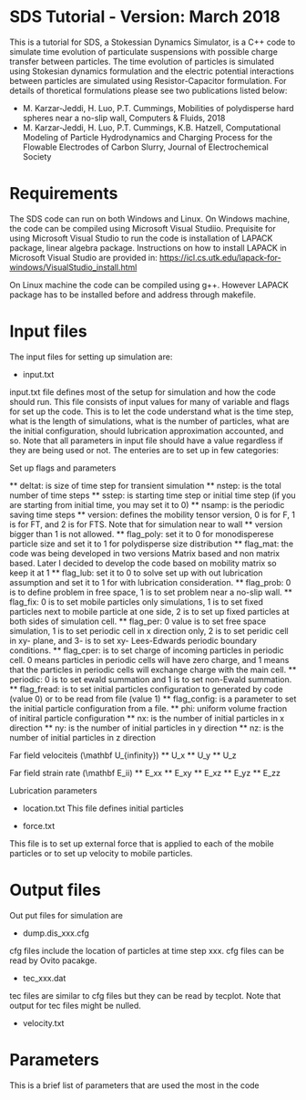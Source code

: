 # SDS Tutorial - Version: March 2018 
This is a tutorial for SDS, a Stokessian Dynamics Simulator, is a C++ code to simulate time evolution of particulate suspensions with possible charge transfer between particles. The time evolution of particles is simulated using Stokesian dynamics formulation and the electric potential interactions between particles are simulated using Resistor-Capacitor formulation. For details of thoretical formulations please see two publications listed below:

- M. Karzar-Jeddi, H. Luo, P.T. Cummings, Mobilities of polydisperse hard spheres near a no-slip wall, Computers & Fluids, 2018
- M. Karzar-Jeddi, H. Luo, P.T. Cummings, K.B. Hatzell, Computational Modeling of Particle Hydrodynamics and Charging Process for the Flowable Electrodes of Carbon Slurry, Journal of Electrochemical Society


# Requirements

The SDS code can run on both Windows and Linux. On Windows machine, the code can be compiled using Microsoft Visual Studiio. Prequisite for using Microsoft Visual Studio to run the code is installation of LAPACK package, linear algebra package. Instructions on how to install LAPACK in Microsoft Visual Studio are provided in:
https://icl.cs.utk.edu/lapack-for-windows/VisualStudio_install.html

On Linux machine the code can be compiled using g++. However LAPACK package has to be installed before and address through makefile.

# Input files

The input files for setting up simulation are:
- input.txt

input.txt file defines most of the setup for simulation and how the code should run. This file consists of input values for many of variable and flags for set up the code. This is to let the code understand what is the time step, what is the length of simulations, what is the number of particles, what are the initial configuration, should lubrication approximation accounted, and so. Note that all parameters in input file should have a value regardless if they are being used or not. The enteries are to set up in few categories:

Set up flags and parameters

** deltat: is size of time step for transient simulation
** nstep: is the total number of time steps
** sstep: is starting time step or initial time step (if you are starting from initial time, you may set it to 0)
** nsamp: is the periodic saving time steps
** version: defines the mobility tensor version, 0 is for F, 1 is for FT, and 2 is for FTS. Note that for simulation near to wall ** version bigger than 1 is not allowed.
** flag_poly: set it to 0 for monodisperese particle size and set it to 1 for polydisperse size distribution
** flag_mat: the code was being developed in two versions Matrix based and non matrix based. Later I decided to develop the code based on mobility matrix so keep it at 1
** flag_lub: set it to 0 to solve set up with out lubrication assumption and set it to 1 for with lubrication consideration.
** flag_prob: 0 is to define problem in free space, 1 is to set problem near a no-slip wall.
** flag_fix: 0 is to set mobile particles only simulations, 1 is to set fixed particles next to mobile particle at one side, 2 is to set up fixed particles at both sides of simulation cell.
** flag_per: 0 value is to set free space simulation, 1 is to set periodic cell in x direction only, 2 is to set peridic cell in xy- plane, and 3- is to set xy- Lees-Edwards periodic boundary conditions. 
** flag_cper: is to set charge of incoming particles in periodic cell. 0 means particles in periodic cells will have zero charge, and 1 means that the particles in periodic cells will exchange charge with the main cell.
** periodic: 0 is to set ewald summation and 1 is to set non-Ewald summation.
** flag_fread: is to set initial particles configuration to generated by code (value 0) or to be read from file (value 1) 
** flag_config: is a parameter to set the initial particle configuration from a file.
** phi: uniform volume fraction of initiral particle configuration
** nx: is the number of initial particles in x direction
** ny: is the number of initial particles in y direction
** nz: is the number of initial particles in z direction

Far field velociteis (\mathbf U_{infinity})
** U_x
** U_y
** U_z

Far field strain rate (\mathbf E_ii)
** E_xx
** E_xy
** E_xz
** E_yz
** E_zz

Lubrication parameters


- location.txt
This file defines initial particles 


- force.txt

This file is to set up external force that is applied to each of the mobile particles or to set up velocity to mobile particles.

# Output files

Out put files for simulation are 

- dump.dis_xxx.cfg

cfg files include the location of particles at time step xxx. cfg files can be read by Ovito pacakge.

- tec_xxx.dat

tec files are similar to cfg files but they can be read by tecplot. Note that output for tec files might be nulled.

- velocity.txt


# Parameters
This is a brief list of parameters that are used the most in the code
